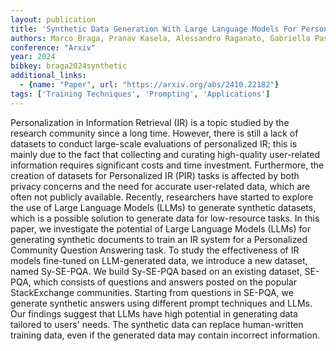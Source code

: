 ```yaml
---
layout: publication
title: 'Synthetic Data Generation With Large Language Models For Personalized Community Question Answering'
authors: Marco Braga, Pranav Kasela, Alessandro Raganato, Gabriella Pasi
conference: "Arxiv"
year: 2024
bibkey: braga2024synthetic
additional_links:
  - {name: "Paper", url: "https://arxiv.org/abs/2410.22182"}
tags: ['Training Techniques', 'Prompting', 'Applications']
---
```

Personalization in Information Retrieval (IR) is a topic studied by the
research community since a long time. However, there is still a lack of
datasets to conduct large-scale evaluations of personalized IR; this is mainly
due to the fact that collecting and curating high-quality user-related
information requires significant costs and time investment. Furthermore, the
creation of datasets for Personalized IR (PIR) tasks is affected by both
privacy concerns and the need for accurate user-related data, which are often
not publicly available. Recently, researchers have started to explore the use
of Large Language Models (LLMs) to generate synthetic datasets, which is a
possible solution to generate data for low-resource tasks. In this paper, we
investigate the potential of Large Language Models (LLMs) for generating
synthetic documents to train an IR system for a Personalized Community Question
Answering task. To study the effectiveness of IR models fine-tuned on
LLM-generated data, we introduce a new dataset, named Sy-SE-PQA. We build
Sy-SE-PQA based on an existing dataset, SE-PQA, which consists of questions and
answers posted on the popular StackExchange communities. Starting from
questions in SE-PQA, we generate synthetic answers using different prompt
techniques and LLMs. Our findings suggest that LLMs have high potential in
generating data tailored to users' needs. The synthetic data can replace
human-written training data, even if the generated data may contain incorrect
information.

